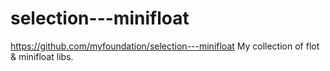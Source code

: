 # selection---minifloat

https://github.com/myfoundation/selection---minifloat
My collection of flot & minifloat libs.

